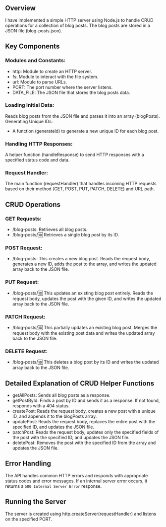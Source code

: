 ## Overview
I have implemented a simple HTTP server using Node.js to handle CRUD operations for a collection of blog posts. The blog posts are stored in a JSON file (blog-posts.json). 

## Key Components
### Modules and Constants:

* http: Module to create an HTTP server.
* fs: Module to interact with the file system.
* url: Module to parse URLs.
* PORT: The port number where the server listens.
* DATA_FILE: The JSON file that stores the blog posts data.

### Loading Initial Data:

Reads blog posts from the JSON file and parses it into an array (blogPosts).
Generating Unique IDs:

* A function (generateId) to generate a new unique ID for each blog post.

### Handling HTTP Responses:

A helper function (handleResponse) to send HTTP responses with a specified status code and data.

### Request Handler:

The main function (requestHandler) that handles incoming HTTP requests based on their method (GET, POST, PUT, PATCH, DELETE) and URL path.

## CRUD Operations

### GET Requests:

* /blog-posts: Retrieves all blog posts.
* /blog-posts/:id: Retrieves a single blog post by its ID.

### POST Request:

* /blog-posts: This creates a new blog post. Reads the request body, generates a new ID, adds the post to the array, and writes the updated array back to the JSON file.

### PUT Request:

* /blog-posts/:id: This updates an existing blog post entirely. Reads the request body, updates the post with the given ID, and writes the updated array back to the JSON file.

### PATCH Request:

* /blog-posts/:id: This partially updates an existing blog post. Merges the request body with the existing post data and writes the updated array back to the JSON file.

### DELETE Request:

* /blog-posts/:id: This deletes a blog post by its ID and writes the updated array back to the JSON file.

## Detailed Explanation of CRUD Helper Functions

* getAllPosts: Sends all blog posts as a response.
* getPostById: Finds a post by ID and sends it as a response. If not found, responds with a 404 status.
* createPost: Reads the request body, creates a new post with a unique ID, and appends it to the blogPosts array.
* updatePost: Reads the request body, replaces the entire post with the specified ID, and updates the JSON file.
* patchPost: Reads the request body, updates only the specified fields of the post with the specified ID, and updates the JSON file.
* deletePost: Removes the post with the specified ID from the array and updates the JSON file.

## Error Handling
The API handles common HTTP errors and responds with appropriate status codes and error messages. If an internal server error occurs, it returns a `500 Internal Server Error` response.

## Running the Server
The server is created using http.createServer(requestHandler) and listens on the specified PORT. 



